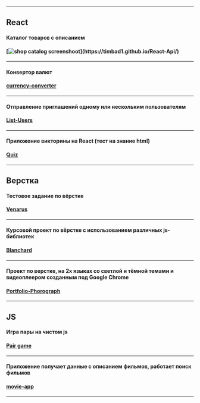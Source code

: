 ***
## React

#### Каталог товаров с описанием
#### [![shop catalog screenshoot]([https://clip2net.com/s/4gT3ENU](https://clip2net.com/clip/m0/c47e8-clip-59kb.png?nocache=1))](https://timbad1.github.io/React-Api/)
---
#### Конвертор валют
#### [currency-converter](https://timbad1.github.io/currency-convertor/)
---
#### Отправление приглашений одному или нескольким пользователям
#### [List-Users](https://timbad1.github.io/react-list-users/)
---
#### Приложение викторины на React (тест на знание html)
#### [Quiz](https://timbad1.github.io/react-quiz/)
***
## Верстка

#### Тестовое задание по вёрстке 
#### [Venarus](https://timbad1.github.io/venarus)
---
#### Курсовой проект по вёрстке с использованием различных js-библиотек
#### [Blanchard](https://timbad1.github.io/Blanchard)
---
#### Проект по верстке, на 2х языках со светлой и тёмной темами и видеоплеером созданным под Google Chrome
#### [Portfolio-Phorograph](https://timbad1.github.io/portfolio-phorograph/portfolio-phorograph/)
***
## JS

#### Игра пары на чистом js
#### [Pair game](https://timbad1.github.io/pair-game/)
---
#### Приложение получает данные с описанием фильмов, работает поиск фильмов
#### [movie-app](https://timbad1.github.io/movie-app/)
***
